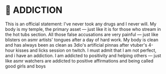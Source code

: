 # 💉 ADDICTION

This is an official statement: I've never took any drugs and I never will. My body is my temple, the primary asset — just like it is for those who stream in the hot tubs section. All those false accusations are very painful — just like blisters on asmr artists' tongues after a day of hard work. My body is clean and has always been as clean as 3dio's artificial pinnas after vtuber's 4-hour kisses and licks session on twitch. I must admit that I am not perfect, and i have an addiction. I am addicted to positivity and helping others — just like asmr watchers are addicted to positive affirmations and being called good girls and boys
